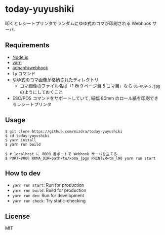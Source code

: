 # today-yuyushiki

叩くとレシートプリンタでランダムにゆゆ式のコマが印刷される Webhook サーバ.

## Requirements

- [Node.js](https://nodejs.org)
- [yarn](https://yarnpkg.com)
- [adnanh/webhook](https://github.com/adnanh/webhook)
- `lp` コマンド
- ゆゆ式のコマ画像が格納されたディレクトリ
  - コマ画像のファイル名は「1 巻 9 ページ目 5 コマ目」なら `01-009-5.jpg` のようにしておくこと
- ESC/POS コマンドをサポートしていて, 紙幅 80mm のロール紙を印刷できるレシートプリンタ

## Usage

```console
$ git clone https://github.com/mizdra/today-yuyushiki
$ cd today-yuyushiki
$ yarn install
$ yarn run build

$ # localhost に 8000 番ポートで Webhook サーバを立てる
$ PORT=8000 KOMA_DIR=path/to/koma_jpgs PRINTER=tm_l90 yarn run start
```

## How to dev

- `yarn run start`: Run for production
- `yarn run build`: Build for production
- `yarn run dev`: Run for development
- `yarn run check`: Try static-checking

## License

MIT
